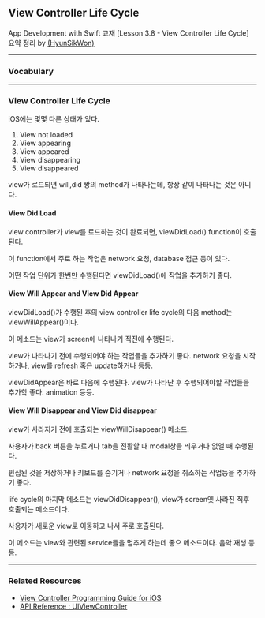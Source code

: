 View Controller Life Cycle
---
App Development with Swift 교재 [Lesson 3.8 - View Controller Life Cycle] 요약 정리 by [(HyunSikWon)](https://github.com/HyunSikWon)

---

### Vocabulary

---

### View Controller Life Cycle

iOS에는 몇몇 다른 상태가 있다.
1. View not loaded
2. View appearing
3. View appeared
4. View disappearing
5. View disappeared

view가 로드되면 will,did 쌍의 method가 나타나는데, 항상 같이 나타나는 것은 아니다.

#### View Did Load

view controller가 view를 로드하는 것이 완료되면, viewDidLoad() function이 호출된다.

이 function에서 주로 하는 작업은 network 요청, database 접근 등이 있다.

어떤 작업 단위가 한번만 수행된다면 viewDidLoad()에 작업을 추가하기 좋다.

#### View Will Appear and View Did Appear

viewDidLoad()가 수행된 후의 view controller life cycle의 다음 method는 viewWillAppear()이다. 

이 메소드는 view가 screen에 나타나기 직전에 수행된다.

view가 나타나기 전에 수행되어야 하는 작업들을 추가하기 좋다. network 요청을 시작하거나, view를 refresh 혹은 update하거나 등등.

viewDidAppear은 바로 다음에 수행된다. view가 나타난 후 수행되어야할 작업들을 추가학 좋다. animation 등등.

#### View Will Disappear and View Did disappear

view가 사라지기 전에 호출되는 viewWillDisappear() 메소드.

사용자가 back 버튼을 누르거나 tab을 전활할 때 modal창을 띄우거나 없앨 때 수행된다.

편집된 것을 저장하거나 키보드를 숨기거나 network 요청을 취소하는 작업등을 추가하기 좋다.

life cycle의 마지막 메소드는 viewDidDisappear(), view가 screen엣 사라진 직후 호출되는 메소드이다.

사용자가 새로운 view로 이동하고 나서 주로 호출된다.

이 메소드는 view와 관련된 service들을 멈추게 하는데 좋으 메소드이다. 음악 재생 등등.

---

### Related Resources
- [View Controller Programming Guide for iOS](https://developer.apple.com/library/content/featuredarticles/ViewControllerPGforiPhoneOS/#//apple_ref/doc/uid/TP40007457-CH2-SW1)
- [API Reference : UIViewController](https://developer.apple.com/reference/uikit/uiviewcontroller)

